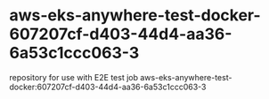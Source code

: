 # aws-eks-anywhere-test-docker-607207cf-d403-44d4-aa36-6a53c1ccc063-3
repository for use with E2E test job aws-eks-anywhere-test-docker:607207cf-d403-44d4-aa36-6a53c1ccc063-3
